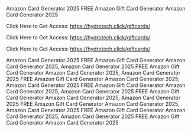 Amazon Card Generator 2025 FREE Amazon Gift Card Generator Amazon Card Generator 2025

Click Here to Get Access: https://hydrotech.click/giftcards/

Click Here to Get Access: https://hydrotech.click/giftcards/

Click Here to Get Access: https://hydrotech.click/giftcards/

Amazon Card Generator 2025 FREE Amazon Gift Card Generator Amazon Card Generator 2025, Amazon Card Generator 2025 FREE Amazon Gift Card Generator Amazon Card Generator 2025, Amazon Card Generator 2025 FREE Amazon Gift Card Generator Amazon Card Generator 2025, Amazon Card Generator 2025 FREE Amazon Gift Card Generator Amazon Card Generator 2025, Amazon Card Generator 2025 FREE Amazon Gift Card Generator Amazon Card Generator 2025, Amazon Card Generator 2025 FREE Amazon Gift Card Generator Amazon Card Generator 2025, Amazon Card Generator 2025 FREE Amazon Gift Card Generator Amazon Card Generator 2025, Amazon Card Generator 2025 FREE Amazon Gift Card Generator Amazon Card Generator 2025
